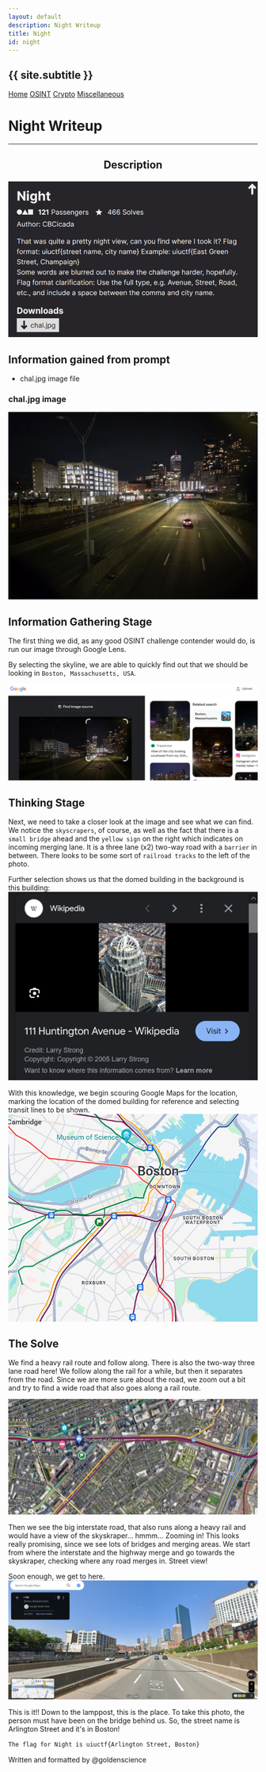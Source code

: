 ```yaml
---
layout: default
description: Night Writeup
title: Night
id: night
---
```


<link rel="stylesheet" href="../writeupcss.css">


<h2>
{{ site.subtitle }}
</h2>

[Home](https://stainedswan.github.io/UIUCTF-2024)
[OSINT](https://stainedswan.github.io/UIUCTF-2024/OSINT)
[Crypto](https://stainedswan.github.io/UIUCTF-2024/Crypto)
[Miscellaneous](https://stainedswan.github.io/UIUCTF-2024/Miscellaneous)

# Night Writeup

---

<div style="text-align:center" markdown="1">
<h2>

Description
</h2>
</div>

<div style="text-align:center"><img src="image-31.png" width=700/></div>

## Information gained from prompt
- chal.jpg image file

### chal.jpg image
![alt text](chal.jpg)

## Information Gathering Stage
The first thing we did, as any good OSINT challenge contender would do, is run our image through Google Lens.

By selecting the skyline, we are able to quickly find out that we should be looking in `Boston, Massachusetts, USA`.

![alt text](image-32.png)

## Thinking Stage
Next, we need to take a closer look at the image and see what we can find. We notice the `skyscrapers`, of course, as well as the fact that there is a `small bridge` ahead and the `yellow sign` on the right which indicates on incoming merging lane. It is a three lane (x2) two-way road with a `barrier` in between. There looks to be some sort of `railroad tracks` to the left of the photo.

Further selection shows us that the domed building in the background is this building:
![alt text](image-33.png)

With this knowledge, we begin scouring Google Maps for the location, marking the location of the domed building for reference and selecting transit lines to be shown.
![alt text](image-34.png)


## The Solve
We find a heavy rail route and follow along. There is also the two-way three lane road here! We follow along the rail for a while, but then it separates from the road. Since we are more sure about the road, we zoom out a bit and try to find a wide road that also goes along a rail route. 

![alt text](image-35.png)

Then we see the big interstate road, that also runs along a heavy rail and would have a view of the skyskraper... hmmm... Zooming in! This looks really promising, since we see lots of bridges and merging areas. We start from where the interstate and the highway merge and go towards the skyskraper, checking where any road merges in. Street view!

Soon enough, we get to here.
![alt text](image-37.png)

This is it!! Down to the lamppost, this is the place. To take this photo, the person must have been on the bridge behind us. So, the street name is Arlington Street and it's in Boston!


```txt
The flag for Night is uiuctf{Arlington Street, Boston}
```

Written and formatted by @goldenscience